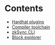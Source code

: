 # Contents

- [Hardhat plugins](./hardhat/)
- [Compiler toolchain](./compiler-toolchain/)
- [zkSync CLI](./zksync-cli/)
- [Block explorer](./block-explorer/)
